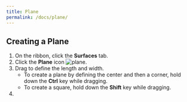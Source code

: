 ```yaml
---
title: Plane
permalink: /docs/plane/
---
```


## Creating a Plane

1. On the ribbon, click the **Surfaces** tab.
2. Click the **Plane** icon ![plane](https://gothub.com/documentationdemo/documentationdemo.github.io/img/ribbonPrimitivePlane-80@2x.png).
3. Drag to define the length and width.
   * To create a plane by defining the center and then a corner, hold down the **Ctrl** key while dragging.
   * To create a square, hold down the **Shift** key while dragging.
4. 
